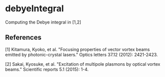 # debyeIntegral

Computing the Debye integral in [1,2]


## References
[1] Kitamura, Kyoko, et al. "Focusing properties of vector vortex beams emitted by photonic-crystal lasers." Optics letters 37.12 (2012): 2421-2423.

[2] Sakai, Kyosuke, et al. "Excitation of multipole plasmons by optical vortex beams." Scientific reports 5.1 (2015): 1-4.
